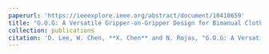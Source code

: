 ```yaml
---
paperurl: 'https://ieeexplore.ieee.org/abstract/document/10410659'
title: "G.O.G: A Versatile Gripper-on-Gripper Design for Bimanual Cloth Manipulation With a Single Robotic Arm"
collection: publications
citation: 'D. Lee, W. Chen, **X. Chen** and N. Rojas, "G.O.G: A Versatile Gripper-on-Gripper Design for Bimanual Cloth Manipulation With a Single Robotic Arm," in IEEE Robotics and Automation Letters, vol. 9, no. 3, pp. 2415-2422, March 2024, doi: 10.1109/LRA.2024.3357028.'
---
```

